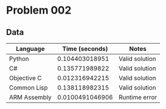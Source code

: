 # Problem 002
## Data 
| Language | Time (seconds) | Notes |
| --- | --- | --- |
| Python | 0.104403018951 | Valid solution | 
| C# | 0.135771989822 | Valid solution | 
| Objective C | 0.012316942215 | Valid solution | 
| Common Lisp | 0.138118982315 | Valid solution | 
| ARM Assembly | 0.0100491046906 | Runtime error | 
